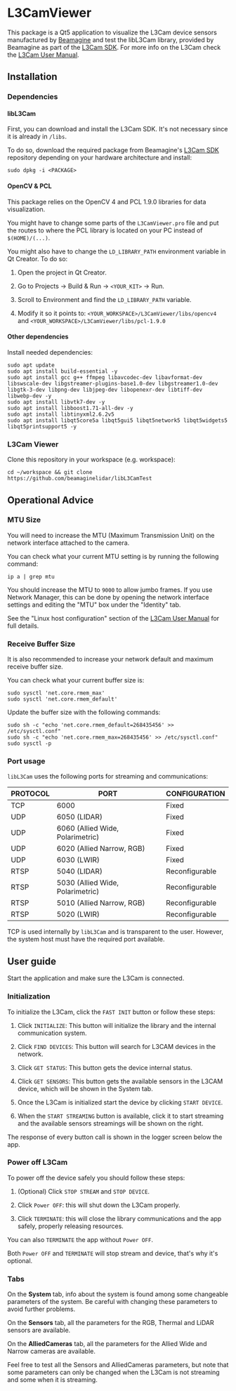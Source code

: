 # L3CamViewer

This package is a Qt5 application to visualize the L3Cam device sensors manufactured by [Beamagine](https://beamagine.com/) and test the libL3Cam library, provided by Beamagine as part of the [L3Cam SDK](https://github.com/beamaginelidar/libl3cam.git). For more info on the L3Cam check the [L3Cam User Manual](https://github.com/beamaginelidar/libl3cam/blob/main/L3CAM%20User%20Manual.pdf).

## Installation

### Dependencies

#### libL3Cam

First, you can download and install the L3Cam SDK. It's not necessary since it is already in `/libs`.

To do so, download the required package from Beamagine's [L3Cam SDK](https://github.com/beamaginelidar/libl3cam.git) repository depending on your hardware architecture and install:

```
sudo dpkg -i <PACKAGE>
```

#### OpenCV & PCL

This package relies on the OpenCV 4 and PCL 1.9.0 libraries for data visualization. 

You might have to change some parts of the `L3CamViewer.pro` file and put the routes to where the PCL library is located on your PC instead of `$(HOME)/(...)`.

You might also have to change the `LD_LIBRARY_PATH` environment variable in Qt Creator. To do so:

1. Open the project in Qt Creator.

2. Go to Projects &rarr; Build & Run &rarr; `<YOUR_KIT>` &rarr; Run.

3. Scroll to Environment and find the `LD_LIBRARY_PATH` variable.

4. Modify it so it points to: `<YOUR_WORKSPACE>/L3CamViewer/libs/opencv4` and `<YOUR_WORKSPACE>/L3CamViewer/libs/pcl-1.9.0`

#### Other dependencies

Install needed dependencies:

```
sudo apt update
sudo apt install build-essential -y
sudo apt install gcc g++ ffmpeg libavcodec-dev libavformat-dev libswscale-dev libgstreamer-plugins-base1.0-dev libgstreamer1.0-dev libgtk-3-dev libpng-dev libjpeg-dev libopenexr-dev libtiff-dev libwebp-dev -y
sudo apt install libvtk7-dev -y
sudo apt install libboost1.71-all-dev -y
sudo apt install libtinyxml2.6.2v5
sudo apt install libqt5core5a libqt5gui5 libqt5network5 libqt5widgets5 libqt5printsupport5 -y 
```

### L3Cam Viewer

Clone this repository in your workspace (e.g. workspace):

```
cd ~/workspace && git clone https://github.com/beamaginelidar/libL3CamTest
```

## Operational Advice

### MTU Size

You will need to increase the MTU (Maximum Transmission Unit) on the network interface attached to the camera.

You can check what your current MTU setting is by running the following command:

```
ip a | grep mtu
```

You should increase the MTU to `9000` to allow jumbo frames. If you use Network Manager, this can be done by opening the network interface settings and editing the "MTU" box under the "Identity" tab.

See the "Linux host configuration" section of the [L3Cam User Manual](https://github.com/beamaginelidar/libl3cam/blob/main/L3CAM%20User%20Manual.pdf) for full details.

### Receive Buffer Size

It is also recommended to increase your network default and maximum receive buffer size.

You can check what your current buffer size is:

```
sudo sysctl 'net.core.rmem_max'
sudo sysctl 'net.core.rmem_default'
```

Update the buffer size with the following commands:

```
sudo sh -c "echo 'net.core.rmem_default=268435456' >> /etc/sysctl.conf"
sudo sh -c "echo 'net.core.rmem_max=268435456' >> /etc/sysctl.conf"
sudo sysctl -p
```

### Port usage

`libL3Cam` uses the following ports for streaming and communications:

| PROTOCOL | PORT                             | CONFIGURATION  |
| -------- | -------------------------------- | -------------- |
| TCP      | 6000                             | Fixed          |
| UDP      | 6050 (LIDAR)                     | Fixed          |
| UDP      | 6060 (Allied Wide, Polarimetric) | Fixed          |
| UDP      | 6020 (Allied Narrow, RGB)        | Fixed          |
| UDP      | 6030 (LWIR)                      | Fixed          |
| RTSP     | 5040 (LIDAR)                     | Reconfigurable |
| RTSP     | 5030 (Allied Wide, Polarimetric) | Reconfigurable |
| RTSP     | 5010 (Allied Narrow, RGB)        | Reconfigurable |
| RTSP     | 5020 (LWIR)                      | Reconfigurable |

TCP is used internally by `libL3Cam` and is transparent to the user. However, the system host must have the required port available.

## User guide

Start the application and make sure the L3Cam is connected.

### Initialization

To initialize the L3Cam, click the `FAST INIT` button or follow these steps:

1. Click `INITIALIZE`: This button will initialize the library and the internal communication system.

2. Click `FIND DEVICES`: This button will search for L3CAM devices in the network.

3. Click `GET STATUS`: This button gets the device internal status.

4. Click `GET SENSORS`: This button gets the available sensors in the L3CAM device, which will be shown in the System tab.

5. Once the L3Cam is initialized start the device by clicking `START DEVICE`.

6. When the `START STREAMING` button is available, click it to start streaming and the available sensors streamings will be shown on the right.

The response of every button call is shown in the logger screen below the app.

### Power off L3Cam

To power off the device safely you should follow these steps:

1. (Optional) Click `STOP STREAM` and `STOP DEVICE`.

2. Click `Power OFF`: this will shut down the L3Cam properly.

3. Click `TERMINATE`: this will close the library communications and the app safely, properly releasing resources.

You can also `TERMINATE` the app without `Power OFF`. 

Both `Power OFF` and `TERMINATE` will stop stream and device, that's why it's optional.

### Tabs

On the **System** tab, info about the system is found among some changeable parameters of the system. Be careful with changing these parameters to avoid further problems.

On the **Sensors** tab, all the parameters for the RGB, Thermal and LiDAR sensors are available. 

On the **AlliedCameras** tab, all the parameters for the Allied Wide and Narrow cameras are available. 

Feel free to test all the Sensors and AlliedCameras parameters, but note that some parameters can only be changed when the L3Cam is not streaming and some when it is streaming.
